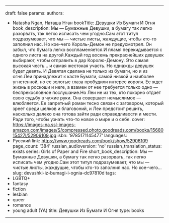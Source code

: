 ---
draft: false
params:
  authors:
  - Natasha Ngan, Наташа Нган
  bookTitle: Девушки Из Бумаги И Огня
  book_description: Мы — Бумажные Девушки, а бумагу так легко разорвать, так легко
    исписать чем угодно.Сам этот титул подразумевает, что мы — чистые листы, жаждущие,
    чтобы кто-то заполнил нас. Но кое-чего Король-Демон не предусмотрел. Он забыл,
    что бумага легко воспламеняется.И пламя перекидывается с одного листа на другой.Каждый
    год восемь прекраснейших девушек выбирают, чтобы отправить в дар Королю-Демону.
    Это самая высокая честь... и самая жестокая участь. Но однажды девушек будет девять.
    И Девятая сделана не только из бумаги, но и из огня.Леи принадлежит к касте Бумаги,
    самой низкой и наиболее угнетенной, но ее золотые глаза пробудили интерес короля.
    Ее ждет жизнь в роскоши и неге, а взамен от нее требуется только одно — беспрекословное
    послушание.Но Леи не из тех, кто покорно отдает свою судьбу в чужие руки. Она
    совершает немыслимое — влюбляется. Ее запретный роман тесно связан с заговором,
    который зреет среди шелков и благовоний, и Леи предстоит решить, насколько далеко
    она готова зайти ради справедливости и мести. Ради того, чтобы узнать что-то новое
    о мире и о себе.
  cover: https://images-na.ssl-images-amazon.com/images/S/compressed.photo.goodreads.com/books/1568015427l/52906109.jpg
  isbn: '9785171145477'
  languages:
  - Русский
  link: https://www.goodreads.com/book/show/52906109
  page_count: '384'
  russian_audioversion: 'no'
  russian_translation_status: exists
  series: Girls of Paper and Fire
  short_book_description: Мы — Бумажные Девушки, а бумагу так легко разорвать, так
    легко исписать чем угодно.Сам этот титул подразумевает, что мы — чистые листы,
    жаждущие, чтобы кто-то заполнил нас. Но кое-чего...
  slug: devushki-iz-bumagi-i-ognia-dc97810d
  tags:
  - LGBTQ+
  - fantasy
  - fiction
  - lesbian
  - queer
  - romance
  - young adult (YA)
title: Девушки Из Бумаги И Огня
type: books
------
